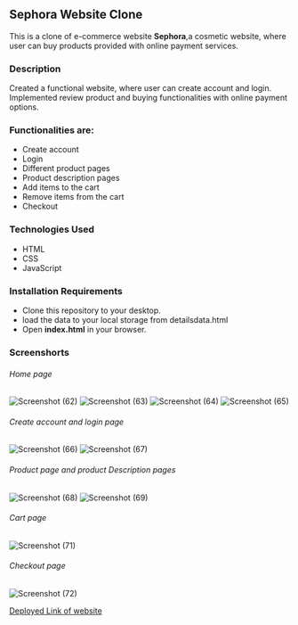 
 ## Sephora Website Clone
 
This is a clone of e-commerce website **Sephora**,a cosmetic website, where user can buy products provided with online payment services.


### Description

Created a functional website, where user can create account and login.
Implemented review product and buying functionalities with online payment options.

### Functionalities are:

* Create account
* Login
* Different product pages 
* Product description pages
* Add items to the cart
* Remove items from the cart
* Checkout

### Technologies Used

* HTML
* CSS
* JavaScript

### Installation Requirements

* Clone this repository to your desktop.
* load the data to your local storage from detailsdata.html 
* Open **index.html** in your browser.


### Screenshorts

###### Home page

![Screenshot (62)](https://user-images.githubusercontent.com/100186167/168543447-278886e3-eb60-4a80-a872-642625c92bb0.png)
![Screenshot (63)](https://user-images.githubusercontent.com/100186167/168543582-8ca82c88-aabe-41ef-b7bb-2ad0ee6e9808.png)
![Screenshot (64)](https://user-images.githubusercontent.com/100186167/168543708-f9f4c982-322f-428f-81e7-d16b1dc83864.png)
![Screenshot (65)](https://user-images.githubusercontent.com/100186167/168543794-4c0dd433-4075-487d-a21b-a19f9c3bc58d.png)

###### Create account and login page

![Screenshot (66)](https://user-images.githubusercontent.com/100186167/168544280-5aaae76a-3987-413b-a91f-2c94fc28af7f.png)
![Screenshot (67)](https://user-images.githubusercontent.com/100186167/168544417-7e2b0b6f-46f6-43e5-93ec-0b260566fae5.png)

###### Product page and product Description pages

![Screenshot (68)](https://user-images.githubusercontent.com/100186167/168544636-0225feb4-7431-4782-b08e-45eab4621233.png)
![Screenshot (69)](https://user-images.githubusercontent.com/100186167/168544759-8517b364-47a9-4e3a-90da-8cb5e4c39870.png)

###### Cart page

![Screenshot (71)](https://user-images.githubusercontent.com/100186167/168545115-775cfbbe-31c6-4a6a-ae64-e43bc0281dce.png)

###### Checkout page

![Screenshot (72)](https://user-images.githubusercontent.com/100186167/168545318-796397f1-8fc2-45ae-878e-d1b2cf6c6b52.png)


[Deployed Link of website](https://sephora-website-clone.vercel.app/)

